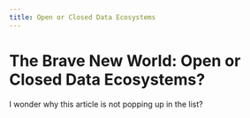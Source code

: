 ```yaml
---
title: Open or Closed Data Ecosystems
---
```

# The Brave New World: Open or Closed Data Ecosystems?

I wonder why this article is not popping up in the list? 

